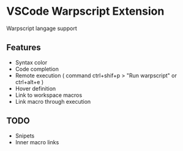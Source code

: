# VSCode Warpscript Extension

Warpscript langage support

## Features

- Syntax color
- Code completion
- Remote execution ( command ctrl+shif+p > "Run warpscript" or ctrl+alt+e )
- Hover definition
- Link to workspace macros
- Link macro through execution

## TODO

- Snipets
- Inner macro links